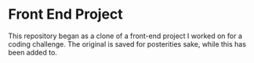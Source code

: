 # Front End Project

This repository began as a clone of a front-end project I worked on for a coding challenge. The original is saved for posterities sake, while this has been added to.
